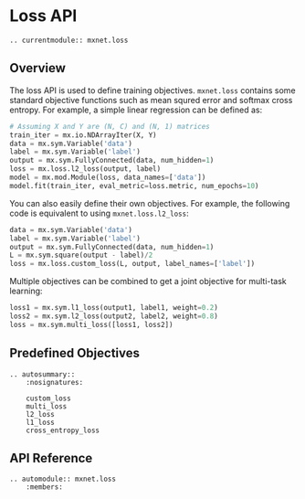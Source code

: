 # Loss API

```eval_rst
.. currentmodule:: mxnet.loss
```

## Overview

The loss API is used to define training objectives. `mxnet.loss` contains
some standard objective functions such as mean squred error and softmax
cross entropy. For example, a simple linear regression can be defined as:

```python
# Assuming X and Y are (N, C) and (N, 1) matrices
train_iter = mx.io.NDArrayIter(X, Y)
data = mx.sym.Variable('data')
label = mx.sym.Variable('label')
output = mx.sym.FullyConnected(data, num_hidden=1)
loss = mx.loss.l2_loss(output, label)
model = mx.mod.Module(loss, data_names=['data'])
model.fit(train_iter, eval_metric=loss.metric, num_epochs=10)
```

You can also easily define their own objectives. For example, the
following code is equivalent to using `mxnet.loss.l2_loss`:

```python
data = mx.sym.Variable('data')
label = mx.sym.Variable('label')
output = mx.sym.FullyConnected(data, num_hidden=1)
L = mx.sym.square(output - label)/2
loss = mx.loss.custom_loss(L, output, label_names=['label'])
```

Multiple objectives can be combined to get a joint objective for multi-task
learning:

```python
loss1 = mx.sym.l1_loss(output1, label1, weight=0.2)
loss2 = mx.sym.l2_loss(output2, label2, weight=0.8)
loss = mx.sym.multi_loss([loss1, loss2])
```

## Predefined Objectives
```eval_rst
.. autosummary::
    :nosignatures:

    custom_loss
    multi_loss
    l2_loss
    l1_loss
    cross_entropy_loss
```

## API Reference

<script type="text/javascript" src='../../_static/js/auto_module_index.js'></script>

```eval_rst
.. automodule:: mxnet.loss
    :members:
```

<script>auto_index("api-reference");</script>

